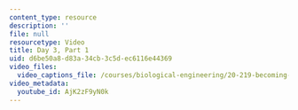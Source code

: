 ```yaml
---
content_type: resource
description: ''
file: null
resourcetype: Video
title: Day 3, Part 1
uid: d6be50a8-d83a-34cb-3c5d-ec6116e44369
video_files:
  video_captions_file: /courses/biological-engineering/20-219-becoming-the-next-bill-nye-writing-and-hosting-the-educational-show-january-iap-2015/day-3-storytellers-toolkit-pt.-1/day-3-part-1/AjK2zF9yN0k.vtt
video_metadata:
  youtube_id: AjK2zF9yN0k
---
```

